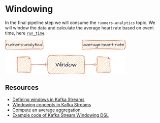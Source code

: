 # Windowing
In the final pipeline step we will consume the `runners-analytics` topic.
We will window the data and calculate the average heart rate
based on event time, here [`run_time`](https://github.com/bakdata/kafka-lab/blob/main/common/src/main/avro/runners-status.avsc#L27).

![img.png](img.png)

## Resources
- [Defining windows in Kafka Streams](https://developer.confluent.io/courses/kafka-streams/windowing/)
- [Windowing concepts in Kafka Streams](https://www.confluent.io/blog/windowing-in-kafka-streams/)
- [Compute an average aggregation](https://developer.confluent.io/tutorials/aggregating-average/kstreams.html#:~:text=To%20calculate%20the%20running%20average,%2C%20CountAndSum%3E%20ratingCountAndSum%20%3D%20ratingsById.)
- [Example code of Kafka Stream Windowing DSL](https://github.com/Programming-with-Mati/bank-transactions-queries/blob/windows/src/main/java/com/github/programmingwithmati/topology/BankBalanceTopology.java)
